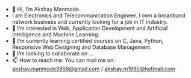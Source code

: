 - 👋 Hi, I’m Akshay Manmode.
-    I am Electronics and Telecommunication Engineer. I own a broadband network business and currently looking for a job in IT industry.
- 👀 I’m interested in Web, Application Development and Artificial Intelligence and Machine Learning.
- 🌱 I’m currently learning certified courses on C, Java, Python, Responsive Web Designing and Database Management. 
- 💞️ I’m looking to collaborate on ...
- 📫 How to reach me: You can mail me on: akshay.manmode3956@gmail.com / akshay.m1995@hotmail.com


<!---
AkshM24/AkshM24 is a ✨ special ✨ repository because its `README.md` (this file) appears on your GitHub profile.
You can click the Preview link to take a look at your changes.
--->
